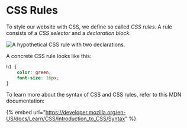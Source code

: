# CSS Rules

To style our website with CSS, we define so called _CSS rules_. A rule consists of a _CSS selector_ and a _declaration block_.&#x20;

![A hypothetical CSS rule with two declarations.](../../../../.gitbook/assets/css\_rule.png)

A concrete CSS rule looks like this:

```css
h1 {
    color: green;
    font-size: 16px;
}
```

To learn more about the syntax of CSS and CSS rules, refer to this MDN documentation:

{% embed url="https://developer.mozilla.org/en-US/docs/Learn/CSS/Introduction_to_CSS/Syntax" %}
